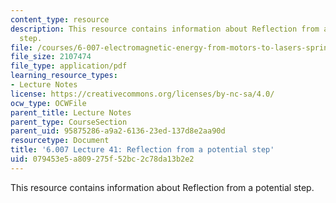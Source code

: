 ```yaml
---
content_type: resource
description: This resource contains information about Reflection from a potential
  step.
file: /courses/6-007-electromagnetic-energy-from-motors-to-lasers-spring-2011/079453e5a809275f52bc2c78da13b2e2_MIT6_007S11_lec41.pdf
file_size: 2107474
file_type: application/pdf
learning_resource_types:
- Lecture Notes
license: https://creativecommons.org/licenses/by-nc-sa/4.0/
ocw_type: OCWFile
parent_title: Lecture Notes
parent_type: CourseSection
parent_uid: 95875286-a9a2-6136-23ed-137d8e2aa90d
resourcetype: Document
title: '6.007 Lecture 41: Reflection from a potential step'
uid: 079453e5-a809-275f-52bc-2c78da13b2e2
---
```

This resource contains information about Reflection from a potential step.